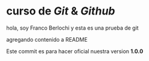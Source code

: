 # curso de _Git_ & _Github_

hola, soy Franco Berlochi y esta es una prueba de git

agregando contenido a README

Este commit es para hacer oficial nuestra version  **1.0.0**